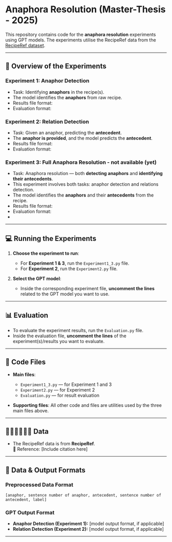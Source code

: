 # Anaphora Resolution (Master-Thesis - 2025)

This repository contains code for the **anaphora resolution** experiments using GPT models.
The experiments utilise the RecipeRef data from the [RecipeRef dataset](#data).

---

## 🤖 Overview of the Experiments

### **Experiment 1: Anaphor Detection**
- Task: Identifying **anaphors** in the recipe(s).
- The model identifies the **anaphors** from raw recipe.
- Results file format:
- Evaluation format:

### **Experiment 2: Relation Detection**
- Task: Given an anaphor, predicting the **antecedent**.
- The **anaphor is provided**, and the model predicts the **antecedent**.
- Results file format:
- Evaluation format:

### **Experiment 3: Full Anaphora Resolution** - not available (yet)
- Task: Anaphora resolution — both **detecting anaphors** and **identifying their antecedents**.
- This experiment involves both tasks: anaphor detection and relations detection.
- The model identifies the **anaphors** and their **antecedents** from the recipe.
- Results file format:
- Evaluation format:
- 
---

## 💻 Running the Experiments

1. **Choose the experiment to run**:
   - For **Experiment 1 & 3**, run the `Experiment1_3.py` file.
   - For **Experiment 2**, run the `Experiment2.py` file.

2. **Select the GPT model**:
   - Inside the corresponding experiment file, **uncomment the lines** related to the GPT model you want to use.

---

## 📊 Evaluation

- To evaluate the experiment results, run the `Evaluation.py` file.
- Inside the evaluation file, **uncomment the lines** of the experiment(s)/results you want to evaluate.

---

## 📂 Code Files

- **Main files**:
  - `Experiment1_3.py` — for Experiment 1 and 3
  - `Experiment2.py` — for Experiment 2
  - `Evaluation.py` — for result evaluation

- **Supporting files**: All other code and files are utilities used by the three main files above.

---

## 👩🏻‍🍳🥘🍳🥗 Data

- The RecipeRef data is from **RecipeRef**.  
  📖 Reference: [Include citation here]

---

## 🧷 Data & Output Formats

### **Preprocessed Data Format**
```
[anaphor, sentence number of anaphor, antecedent, sentence number of antecedent, label]
```

### **GPT Output Format**
- **Anaphor Detection (Experiment 1):** [model output format, if applicable]
- **Relation Detection (Experiment 2):** [model output format, if applicable]

---
